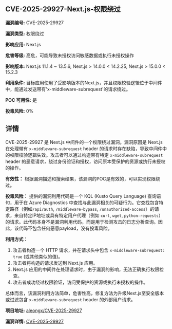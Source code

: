 ## CVE-2025-29927-Next.js-权限绕过

**漏洞编号:** CVE-2025-29927

**漏洞类型:** 权限绕过

**影响应用:** Next.js

**危害等级:** 高危，可能导致未授权访问敏感数据或执行未授权操作

**影响版本:** Next.js 11.1.4 ~ 13.5.6, Next.js > 14.0.0 < 14.2.25, Next.js > 15.0.0 < 15.2.3

**利用条件:** 目标应用使用了受影响版本的Next.js，并且权限校验逻辑位于中间件中，能通过发送带有'x-middleware-subrequest'的请求绕过。

**POC 可用性:** 是

**投毒风险:** 0%

## 详情

CVE-2025-29927 是 Next.js 中间件的一个权限绕过漏洞。漏洞原因是 Next.js 在处理带有 `x-middleware-subrequest` header 的请求时存在缺陷，导致中间件中的权限校验逻辑失效。攻击者可以通过构造带有特定 `x-middleware-subrequest` header 的恶意请求，绕过身份验证和授权，访问原本受保护的资源或执行未授权的操作。

**有效性：**
根据漏洞描述和搜索结果，该漏洞的POC是有效的，可以实现权限绕过。

**投毒风险：**
提供的漏洞利用代码是一个 KQL (Kusto Query Language) 查询语句，用于在 Azure Diagnostics 中查找与此漏洞相关的可疑行为。它查找包含特定路径（例如`/api/auth`, `/middleware-bypass`, `/unauthorized-access`）的请求，来自特定IP地址或具有特定用户代理（例如 `curl`, `wget`, `python-requests`）的请求。此代码本身不是漏洞利用代码，而是用于检测攻击的日志分析查询。因此，该代码不包含任何恶意payload，没有投毒风险。

**利用方式：**
1.  攻击者构造一个 HTTP 请求，并在请求头中包含 `x-middleware-subrequest: true` (或其他类似的值)。
2.  攻击者将构造的请求发送到 Next.js 应用。
3.  Next.js 应用的中间件在处理请求时，由于漏洞的影响，无法正确执行权限检查。
4.  攻击者成功绕过权限验证，访问受保护的资源或执行未授权的操作。

总体而言，该漏洞利用方法简单，危害性高，修复方法为升级Next.js至安全版本或过滤包含 `x-middleware-subrequest` header 的外部用户请求。

**项目地址:** [aleongx/CVE-2025-29927](https://github.com/aleongx/CVE-2025-29927)

**漏洞详情:** [CVE-2025-29927](https://nvd.nist.gov/vuln/detail/CVE-2025-29927)